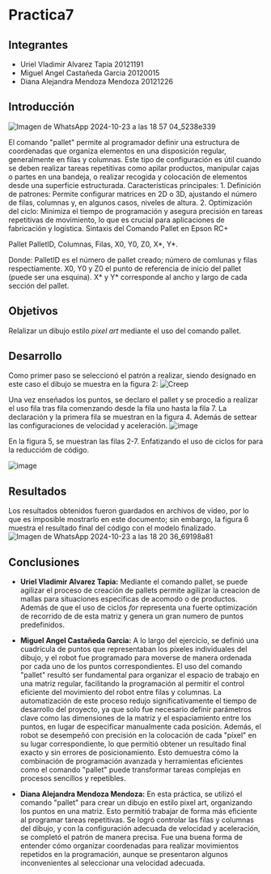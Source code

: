 # Practica7
## Integrantes
- Uriel Vladimir Alvarez Tapia 20121191
- Miguel Angel Castañeda Garcia 20120015
- Diana Alejandra Mendoza Mendoza 20121226

## Introducción 
![Imagen de WhatsApp 2024-10-23 a las 18 57 04_5238e339](https://github.com/user-attachments/assets/310d48d0-d1df-41e2-b3de-be46eb8b265c)


El comando "pallet" permite al programador definir una estructura de coordenadas que organiza elementos en una disposición regular, generalmente en filas y columnas. Este tipo de configuración es útil cuando se deben realizar tareas repetitivas como apilar productos, manipular cajas o partes en una bandeja, o realizar recogida y colocación de elementos desde una superficie estructurada.
Características principales:
	1. Definición de patrones: Permite configurar matrices en 2D o 3D, ajustando el número de filas, columnas y, en algunos casos, niveles de altura.
	2. Optimización del ciclo: Minimiza el tiempo de programación y asegura precisión en tareas repetitivas de movimiento, lo que es crucial para aplicaciones de fabricación y logística.
Sintaxis del Comando Pallet en Epson RC+

Pallet PalletID, Columnas, Filas, X0, Y0, Z0, X*, Y*. 

Donde:
PalletID es el número de pallet creado; número de comlunas y filas respectiamente.
X0, Y0 y Z0 el punto de referencia de inicio del pallet (puede ser una esquina).
X* y Y* corresponde al ancho y largo de cada sección del pallet.
## Objetivos
Relalizar un dibujo estilo *pixel art* mediante el uso del comando pallet.
## Desarrollo
Como primer paso se seleccionó el patrón a realizar, siendo designado en este caso el dibujo se muestra en la figura 2:
![Creep](https://github.com/user-attachments/assets/b0537dc3-f394-406c-84fe-6a07e2a7e0d0)

Una vez enseñados los puntos, se declaro el pallet y se procedio a realizar el uso fila tras fila comenzando desde la fila uno hasta la fila 7. La declaración y la primera fila se muestran en la figura 4. Además de settear las configuraciones de velocidad y aceleración.
![image](https://github.com/user-attachments/assets/e7d273ef-8510-4c26-82eb-eaeecf861119)

En la figura 5, se muestran las filas 2-7. Enfatizando el uso de ciclos for para la  reduccióm de código.

![image](https://github.com/user-attachments/assets/14938a2a-9c0c-4446-a1d0-4dfae4eceaa3)


## Resultados
Los resultados obtenidos fueron guardados en archivos de video, por lo que es imposible mostrarlo en este documento; sin embargo, la figura 6 muestra el resultado final del código con el modelo finalizado.
![Imagen de WhatsApp 2024-10-23 a las 18 20 36_69198a81](https://github.com/user-attachments/assets/a7ece047-7fb3-4068-9255-1e2911f704b3)



## Conclusiones
- **Uriel Vladimir Alvarez Tapia:** Mediante el comando pallet, se puede agilizar el proceso de creación de pallets permite agilizar la creacion de mallas para situaciones especificas de acomodo o de productos. Además de que el uso de ciclos *for* representa una fuerte optimización de recorrido de de esta matriz y genera un gran numero de puntos predefinidos.
  
- **Miguel Angel Castañeda Garcia:** A lo largo del ejercicio, se definió una cuadrícula de puntos que representaban los píxeles individuales del dibujo, y el robot fue programado para moverse de manera ordenada por cada uno de los puntos correspondientes.
El uso del comando "pallet" resultó ser fundamental para organizar el espacio de trabajo en una matriz regular, facilitando la programación al permitir el control eficiente del movimiento del robot entre filas y columnas. La automatización de este proceso redujo significativamente el tiempo de desarrollo del proyecto, ya que solo fue necesario definir parámetros clave como las dimensiones de la matriz y el espaciamiento entre los puntos, en lugar de especificar manualmente cada posición.
Además, el robot se desempeñó con precisión en la colocación de cada "píxel" en su lugar correspondiente, lo que permitió obtener un resultado final exacto y sin errores de posicionamiento. Esto demuestra cómo la combinación de programación avanzada y herramientas eficientes como el comando "pallet" puede transformar tareas complejas en procesos sencillos y repetibles.


- **Diana Alejandra Mendoza Mendoza:**  En esta práctica, se utilizó el comando "pallet" para crear un dibujo en estilo pixel art, organizando los puntos en una matriz. Esto permitió trabajar de forma más eficiente al programar tareas repetitivas. Se logró controlar las filas y columnas del dibujo, y con la configuración adecuada de velocidad y aceleración, se completó el patrón de manera precisa. Fue una buena forma de entender cómo organizar coordenadas para realizar movimientos repetidos en la programación, aunque se presentaron algunos inconvenientes al seleccionar una velocidad adecuada.
